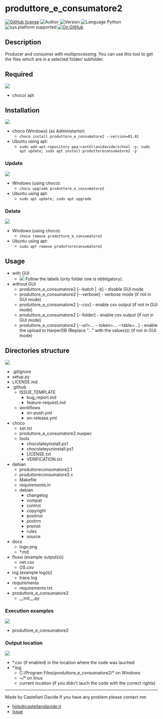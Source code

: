# produttore_e_consumatore2
[![GitHub license](https://img.shields.io/badge/license-Apache%202.0%20License-green?style=flat)](https://github.com/CastellaniDavide/cpp-produttore_e_consumatore2/blob/master/LICENSE) ![Author](https://img.shields.io/badge/author-Castellani%20Davide-green?style=flat) ![Version](https://img.shields.io/badge/version-v02.01-blue?style=flat) ![Language Python](https://img.shields.io/badge/language-Python-yellowgreen?style=flat) ![sys.platform supported](https://img.shields.io/badge/OS%20platform%20supported-All-blue?style=flat) [![On GitHub](https://img.shields.io/badge/on%20GitHub-True-green?style=flat&logo=github)](https://github.com/CastellaniDavide/produttore_e_consumatore2) 

## Description
Producer and consumer with multiprocessing.
You can use this tool to get the files which are in a selected folder/ subfolder.

## Required
![](http://jeffnielsen.com/wp-content/uploads/2014/06/required-cropped.png)
 - choco/ apt

## Installation
![](https://dctacademy.com/wp-content/uploads/2016/12/install.jpeg)
 - choco (Windows) (as Administartor)
   - ```choco install produttore_e_consumatore2 --version=01.01```
 - Ubuntu using apt:
    - ```sudo add-apt-repository ppa:castellanidavide/school -y; sudo apt update; sudo apt install produttoreconsumatore2 -y```

### Update
![](https://images.idgesg.net/images/article/2020/07/software_update_by_gocmen_gettyimages-1146311500_2400x1600-100852481-large.jpg)
  - Windows (using choco):
    - ```choco upgrade produttore_e_consumatore2```
  - Ubuntu using apt:
    - ```sudo apt update; sudo apt upgrade```

### Delate
![](http://cdn.onlinewebfonts.com/svg/img_105952.png)
  - Windows (using choco):
    - ```choco remove produttore_e_consumatore2```
  - Ubuntu using apt:
    - ```sudo apt remove produttoreconsumatore2```

## Usage
 - with GUI
   - ![](https://raw.githubusercontent.com/CastellaniDavide/produttore_e_consumatore2/docs/GUI.png) Follow the labels (only folder one is obbligatory).
 - without GUI
   - produttore_e_consumatore2 [--batch | -b] - disable GUI mode
   - produttore_e_consumatore2 [--verbose] - verbose mode (if not in GUI mode)
   - produttore_e_consumatore2 [--csv] - enable csv output (if not in GUI mode)
   - produttore_e_consumatore2 [--folder] - enable csv output (if not in GUI mode)
   - produttore_e_consumatore2 [--url=... --token=... --table=...] - enable the upload to HarperDB (Replace "..." with the value(s)) (if not in GUI mode)

## Directories structure
![](https://cdn.analyticsvidhya.com/wp-content/uploads/2019/05/data-science-framework.png)
 - .gitignore
 - setup.py
 - LICENSE.md
 - .github
   - ISSUE_TEMPLATE
     - bug_report.md
     - feature-request.md
   - workflows
     - on-push.yml
     - on-release.yml
 - choco
   - set.txt
   - produttore_e_consumatore2.nuspec
   - tools
     - chocolateyinstall.ps1
     - chocolateyuninstall.ps1
     - LICENSE.txt
     - VERIFICATION.txt
 - debian
   - produttoreconsumatore2.1
   - produttoreconsumatore2.c
   - Makefile
   - requirements.in
   - debian
     - changelog
     - compat
     - control
     - copyright
     - postinst
     - postrm
     - preinst
     - rules
     - source
 - docs
   - logo.png
   - \*.md
 - flussi (example output(s))
   - net.csv
   - OS.csv
 - log (example log(s))
   - trace.log
 - requirements
   - requirements.txt
 - produttore_e_consumatore2
   - \_\_init\_\_.py
   
### Execution examples  
![](https://blog.toadworld.com/hs-fs/hubfs/SQL_tools-8_ways_large.jpg?width=3248&name=SQL_tools-8_ways_large.jpg)
 - produttore_e_consumatore2
   
### Output location
![](https://www.macroeconomia.it/wp-content/uploads/2018/03/input-output-650x364.png)
 - *.csv (if enabled) in the location where the code was lauched
 - *.log
   - C:/Program Files/produttore_e_consumatore2/* on Windows
   - ~/* on linux
   - current location (if you didn't lauch the code with the correct rights)

---
Made by Castellani Davide 
If you have any problem please contact me:
- help@castellanidavide.it
- [Issue](https://github.com/CastellaniDavide/produttore_e_consumatore2/issues)
